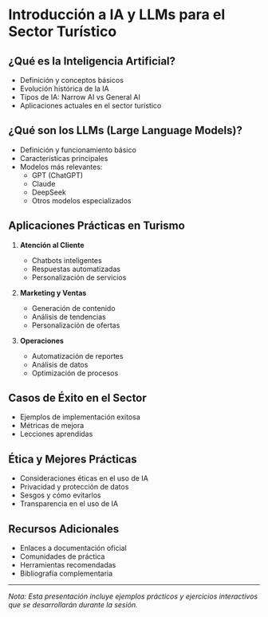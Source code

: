 # Introducción a IA y LLMs para el Sector Turístico

## ¿Qué es la Inteligencia Artificial?
- Definición y conceptos básicos
- Evolución histórica de la IA
- Tipos de IA: Narrow AI vs General AI
- Aplicaciones actuales en el sector turístico

## ¿Qué son los LLMs (Large Language Models)?
- Definición y funcionamiento básico
- Características principales
- Modelos más relevantes:
  - GPT (ChatGPT)
  - Claude
  - DeepSeek
  - Otros modelos especializados

## Aplicaciones Prácticas en Turismo
1. **Atención al Cliente**
   - Chatbots inteligentes
   - Respuestas automatizadas
   - Personalización de servicios

2. **Marketing y Ventas**
   - Generación de contenido
   - Análisis de tendencias
   - Personalización de ofertas

3. **Operaciones**
   - Automatización de reportes
   - Análisis de datos
   - Optimización de procesos

## Casos de Éxito en el Sector
- Ejemplos de implementación exitosa
- Métricas de mejora
- Lecciones aprendidas

## Ética y Mejores Prácticas
- Consideraciones éticas en el uso de IA
- Privacidad y protección de datos
- Sesgos y cómo evitarlos
- Transparencia en el uso de IA

## Recursos Adicionales
- Enlaces a documentación oficial
- Comunidades de práctica
- Herramientas recomendadas
- Bibliografía complementaria

---
*Nota: Esta presentación incluye ejemplos prácticos y ejercicios interactivos que se desarrollarán durante la sesión.* 